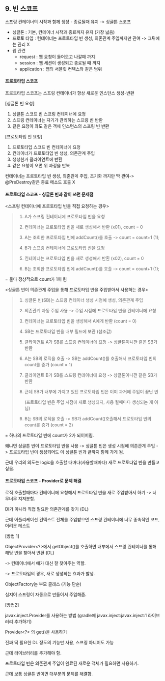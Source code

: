 ## 9. 빈 스코프

스프링 컨테이너의 시작과 함께 생성 - 종료될때 유지 -> 싱글톤 스코프



* 싱글톤 : 기본, 컨테이너 시작과 종료까지 유지 (가장 넓음)
* 프로토 타입 : 컨테이너는 프로토타입 빈 생성, 의존관계 주입까지만 관여 -> 그뒤에는 관리 X
* 웹 관련
  * request : 웹 요청이 들어오고 나갈때 까지
  * session : 웹 세션이 생성되고 종료될 때 까지
  * application : 웹의 서블릿 컨텍스와 같은 범위



#### 프로토타입 스코프

프로토타입 스코프는 스프링 컨테이너가 항상 새로운 인스턴스 생성-반환



[싱글톤 빈 요청]

1. 싱글톤 스코프 빈 스프링 컨테이너에 요청
2. 스프링 컨테이너는 자기가 관리하는 스프링 빈 반환
3. 같은 요청이 와도 같은 객체 인스턴스의 스프링 빈 반환



[프로토타입 빈 요청]

1. 프로토타입 스코프 빈 컨테이너에 요청
2. 컨테이너가 프로토타입 빈 생성, 의존관계 주입
3. 생성한거 클라이언트에 반환
4. 같은 요청이 오면 위 과정을 반복



컨테이너는 프로토타입 빈 생성, 의존관계 주입, 초기화 까지만 딱 관여-> @PreDestroy같은 종료 메소드 호출 X



#### 프로토타입 스코프 - 싱글톤 빈과 같이 쓰면 문제점

<스프링 컨테이너에 프로토타입 빈을 직접 요청하는 경우>

> 1. A가 스프링 컨테이너에 프로토타입 빈을 요청
> 2. 컨테이너는 프로토타입 빈을 새로 생성해서 반환 (x01), count = 0
> 3. A는 조회한 프로토타입 빈에 addCount()를 호출 -> count = count+1 (1);
>
> 
>
> 4. B가 스프링 컨테이너에 프로토타입 빈을 요청
> 5. 컨테이너는 프로토타입 빈을 새로 생성해서 반환 (x02), count = 0
> 6. B는 조회한 프로토타입 빈에 addCount()를 호출 -> count = count+1  (1);

= 둘다 정상적으로 count가 1이 됨



<싱글톤 빈이 의존관계 주입을 통해 프로토타입 빈을 주입받아서 사용하는 경우>

> 1. 싱글톤 빈(SB)는 스프링 컨테이너 생성 시점에 생성, 의존관계 주입
> 2. 의존관계 자동 주입 사용 -> 주입 시점에 프로토타입 빈을 컨테이너에 요청
> 3. 컨테이너는 프로토타입 빈을 생성해서 A에게 반환 (count = 0)
> 4. SB는 프로토타입 빈을 내부 필드에 보관 (참조값)
>
> 
>
> 5. 클라이언트 A가 SB를 스프링 컨테이너에 요청 -> 싱글톤이니깐 같은 SB가 반환
> 6. A는 SB의 로직을 호출 -> SB는 addCount()를 호출해서 프로토타입 빈의 count를 증가 (count = 1)
>
> 
>
> 7. 클라이언트 B가 SB를 스프링 컨테이너에 요청 -> 싱글톤이니깐 같은 SB가 반환
>
> 8. 근데 SB가 내부에 가지고 있던 프로토타입 빈은 이미 과거에 주입이 끝난 빈 
>
>    (프로토타입 빈은 주입 시점에 새로 생성되지, 사용 될때마다 생성되는 게 아님)
>
> 9. B는 SB의 로직을 호출 -> SB가 addCount()호출해서 프로토타입 빈의 count를 증가 (count = 2)

= 하나의 프로토타입 빈에 count가 2가 되어버림.



왜냐면 싱글톤 빈이 프로토타입 빈을 사용 -> 싱글톤 빈은 생성 시점에 의존관계 주입 -> 프로토타입 빈이 생성되어도 이 싱글톤 빈과 끝까지 함께 가게 됨.



근데 우리의 의도는 logic을 호출할 때마다(사용할때마다) 새로 프로토타입 빈을 만들고 싶음.



#### 프로토타입 스코프 - Provider로 문제 해결

로직 호출할때마다 컨테이너에 요청해서 프로토타입 빈을 새로 주입받아서 하기 -> 너무너무 지저분함.

DI가 아니라 직접 필요한 의존관계를 찾기 (DL) 

근데 어플리케이션 컨텍스트 전체를 주입받으면 스프링 컨테이너에 너무 종속적인 코드, 어려운 테스트



[방법 1]

ObjectProvider<?>에서 getObject()를 호출하면 내부에서 스프링 컨테이너를 통해 해당 빈을 찾아서 반환 (DL)

-> 컨테이너에서 얘가 대신 잘 찾아주는 역할.

-> 프로토타입의 경우, 새로 생성되는 효과가 발생.

ObjectFactory는 부모 클래스 (기능 단순)

심지어 스프링이 자동으로 만들어서 주입해줌.



[방법2]

javax.inject.Provider를 사용하는 방법 (gradle에 javax.inject:javax.inject:1 라이브러리 추가하기)

Provider<?> 의 get()을 사용하기

진짜 딱 필요한 DL 정도의 기능만 사용, 스프링 아니어도 가능

근데 라이브러리를 추가해야 함.



프로토타입 빈은 의존관계 주입이 완료된 새로운 객체가 필요하면 사용하기.

근데 보통 싱글톤 빈이면 대부분의 문제를 해결함.